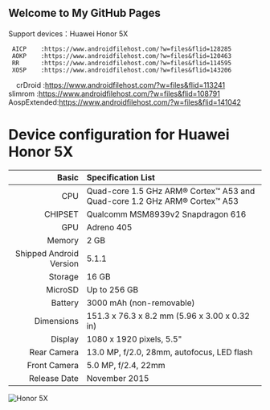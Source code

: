 ## Welcome to My GitHub Pages
Support devices：Huawei Honor 5X

     AICP    :https://www.androidfilehost.com/?w=files&flid=128285
     AOKP    :https://www.androidfilehost.com/?w=files&flid=120463    
     RR      :https://www.androidfilehost.com/?w=files&flid=114595   
     XOSP    :https://www.androidfilehost.com/?w=files&flid=143206   
     
     crDroid :https://www.androidfilehost.com/?w=files&flid=113241 
     slimrom :https://www.androidfilehost.com/?w=files&flid=108791
     AospExtended:https://www.androidfilehost.com/?w=files&flid=141042

Device configuration for Huawei Honor 5X
========================================

Basic   | Specification List
-------:|:-------------------------
CPU     | Quad-core 1.5 GHz ARM® Cortex™ A53 and Quad-core 1.2 GHz ARM® Cortex™ A53
CHIPSET | Qualcomm MSM8939v2 Snapdragon 616
GPU     | Adreno 405
Memory  | 2 GB
Shipped Android Version | 5.1.1
Storage | 16 GB
MicroSD | Up to 256 GB
Battery | 3000 mAh (non-removable)
Dimensions | 151.3 x 76.3 x 8.2 mm (5.96 x 3.00 x 0.32 in)
Display | 1080 x 1920 pixels, 5.5"
Rear Camera  | 13.0 MP, f/2.0, 28mm, autofocus, LED flash
Front Camera | 5.0 MP, f/2.4, 22mm
Release Date | November 2015

![Honor 5X](http://cdn2.gsmarena.com/vv/pics/huawei/huawei-honor-5x-0.jpg "Honor 5X")
